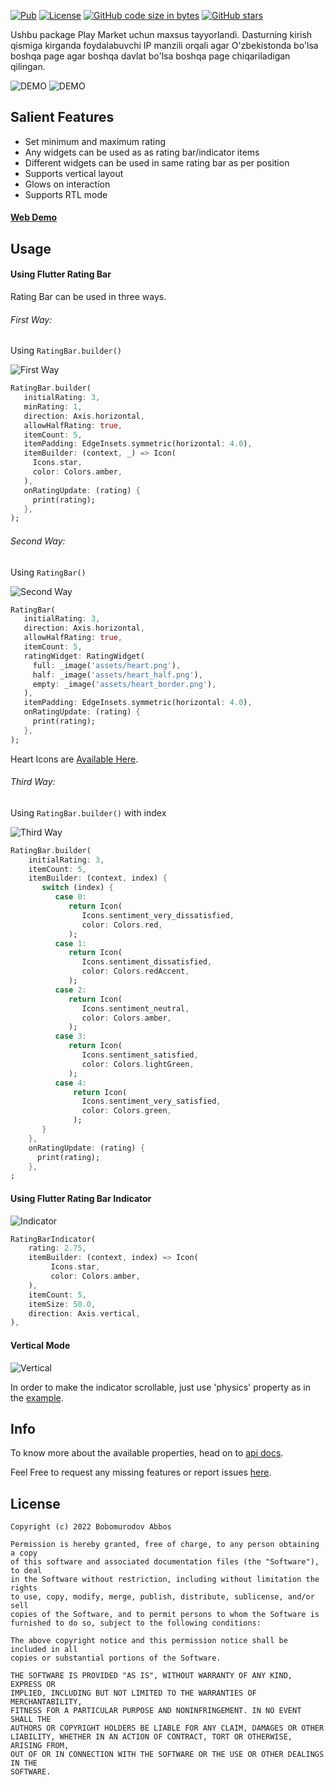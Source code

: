 [![Pub](https://img.shields.io/pub/v/minfin_login.svg)](https://pub.dartlang.org/packages/minfin_login)
[![License](https://img.shields.io/badge/licence-MIT-orange.svg)](https://github.com/abbos2101/minfin_login/blob/main/LICENSE)
[![GitHub code size in bytes](https://img.shields.io/github/languages/code-size/abbos2101/minfin_login.svg)](https://github.com/abbos2101/minfin_login)
[![GitHub stars](https://img.shields.io/github/stars/abbos2101/minfin_login.svg?style=social)](https://github.com/abbos2101/minfin_login)


Ushbu package Play Market uchun maxsus tayyorlandi. Dasturning kirish qismiga kirganda foydalabuvchi IP manzili orqali agar O'zbekistonda bo'lsa boshqa page agar boshqa davlat bo'lsa boshqa page chiqariladigan qilingan.

![DEMO](git_assets/img_uzb.PNG)
![DEMO](git_assets/img_uzb.PNG) 

## Salient Features
- Set minimum and maximum rating
- Any widgets can be used as as rating bar/indicator items
- Different widgets can be used in same rating bar as per position
- Supports vertical layout
- Glows on interaction
- Supports RTL mode

#### [Web Demo](https://sarbagyastha.com.np/flutter_rating_bar/)


## Usage

#### Using Flutter Rating Bar
Rating Bar can be used in three ways.

###### First Way:
Using `RatingBar.builder()`

![First Way](images/mode1.jpg) 
```dart
RatingBar.builder(
   initialRating: 3,
   minRating: 1,
   direction: Axis.horizontal,
   allowHalfRating: true,
   itemCount: 5,
   itemPadding: EdgeInsets.symmetric(horizontal: 4.0),
   itemBuilder: (context, _) => Icon(
     Icons.star,
     color: Colors.amber,
   ),
   onRatingUpdate: (rating) {
     print(rating);
   },
);
```

###### Second Way:
Using `RatingBar()`

![Second Way](images/mode2.jpg) 
```dart
RatingBar(
   initialRating: 3,
   direction: Axis.horizontal,
   allowHalfRating: true,
   itemCount: 5,
   ratingWidget: RatingWidget(
     full: _image('assets/heart.png'),
     half: _image('assets/heart_half.png'),
     empty: _image('assets/heart_border.png'),
   ),
   itemPadding: EdgeInsets.symmetric(horizontal: 4.0),
   onRatingUpdate: (rating) {
     print(rating);
   },
);
```
Heart Icons are [Available Here](https://github.com/sarbagyastha/flutter_rating_bar/tree/master/example/assets).

###### Third Way:
Using `RatingBar.builder()` with index

![Third Way](images/mode3.jpg) 
```dart
RatingBar.builder(
    initialRating: 3,
    itemCount: 5,
    itemBuilder: (context, index) {
       switch (index) {
          case 0:
             return Icon(
                Icons.sentiment_very_dissatisfied,
                color: Colors.red,
             );
          case 1:
             return Icon(
                Icons.sentiment_dissatisfied,
                color: Colors.redAccent,
             );
          case 2:
             return Icon(
                Icons.sentiment_neutral,
                color: Colors.amber,
             );
          case 3:
             return Icon(
                Icons.sentiment_satisfied,
                color: Colors.lightGreen,
             );
          case 4:
              return Icon(
                Icons.sentiment_very_satisfied,
                color: Colors.green,
              );
       }
    },
    onRatingUpdate: (rating) {
      print(rating);
    },
;
```

#### Using Flutter Rating Bar Indicator

![Indicator](images/indicator.jpg) 
```dart
RatingBarIndicator(
    rating: 2.75,
    itemBuilder: (context, index) => Icon(
         Icons.star,
         color: Colors.amber,
    ),
    itemCount: 5,
    itemSize: 50.0,
    direction: Axis.vertical,
),
```

#### Vertical Mode
![Vertical](images/vertical.jpg) 

In order to make the indicator scrollable, just use 'physics' property as in the [example](https://github.com/sarbagyastha/flutter_rating_bar/blob/master/example/lib/main.dart).

## Info
To know more about the available properties, head on to [api docs](https://pub.dartlang.org/documentation/flutter_rating_bar/latest/flutter_rating_bar/flutter_rating_bar-library.html).

Feel Free to request any missing features or report issues [here](https://github.com/sarbagyastha/flutter_rating_bar/issues).

## License

```
Copyright (c) 2022 Bobomurodov Abbos

Permission is hereby granted, free of charge, to any person obtaining a copy
of this software and associated documentation files (the "Software"), to deal
in the Software without restriction, including without limitation the rights
to use, copy, modify, merge, publish, distribute, sublicense, and/or sell
copies of the Software, and to permit persons to whom the Software is
furnished to do so, subject to the following conditions:

The above copyright notice and this permission notice shall be included in all
copies or substantial portions of the Software.

THE SOFTWARE IS PROVIDED "AS IS", WITHOUT WARRANTY OF ANY KIND, EXPRESS OR
IMPLIED, INCLUDING BUT NOT LIMITED TO THE WARRANTIES OF MERCHANTABILITY,
FITNESS FOR A PARTICULAR PURPOSE AND NONINFRINGEMENT. IN NO EVENT SHALL THE
AUTHORS OR COPYRIGHT HOLDERS BE LIABLE FOR ANY CLAIM, DAMAGES OR OTHER
LIABILITY, WHETHER IN AN ACTION OF CONTRACT, TORT OR OTHERWISE, ARISING FROM,
OUT OF OR IN CONNECTION WITH THE SOFTWARE OR THE USE OR OTHER DEALINGS IN THE
SOFTWARE.
```
